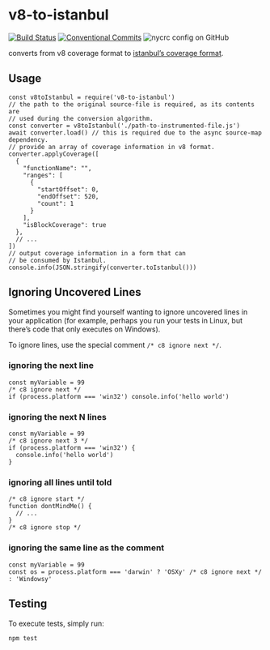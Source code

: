 v8-to-istanbul
==============

[![Build Status](https://travis-ci.org/istanbuljs/v8-to-istanbul.svg?branch=master)](https://travis-ci.org/istanbuljs/v8-to-istanbul) [![Conventional Commits](https://img.shields.io/badge/Conventional%20Commits-1.0.0-yellow.svg)](https://conventionalcommits.org) ![nycrc config on GitHub](https://img.shields.io/nycrc/istanbuljs/v8-to-istanbul)

converts from v8 coverage format to [istanbul’s coverage format](https://github.com/gotwarlost/istanbul/blob/master/coverage.json.md).

Usage
-----

    const v8toIstanbul = require('v8-to-istanbul')
    // the path to the original source-file is required, as its contents are
    // used during the conversion algorithm.
    const converter = v8toIstanbul('./path-to-instrumented-file.js')
    await converter.load() // this is required due to the async source-map dependency.
    // provide an array of coverage information in v8 format.
    converter.applyCoverage([
      {
        "functionName": "",
        "ranges": [
          {
            "startOffset": 0,
            "endOffset": 520,
            "count": 1
          }
        ],
        "isBlockCoverage": true
      },
      // ...
    ])
    // output coverage information in a form that can
    // be consumed by Istanbul.
    console.info(JSON.stringify(converter.toIstanbul()))

Ignoring Uncovered Lines
------------------------

Sometimes you might find yourself wanting to ignore uncovered lines in your application (for example, perhaps you run your tests in Linux, but there’s code that only executes on Windows).

To ignore lines, use the special comment `/* c8 ignore next */`.

### ignoring the next line

    const myVariable = 99
    /* c8 ignore next */
    if (process.platform === 'win32') console.info('hello world')

### ignoring the next N lines

    const myVariable = 99
    /* c8 ignore next 3 */
    if (process.platform === 'win32') {
      console.info('hello world')
    }

### ignoring all lines until told

    /* c8 ignore start */
    function dontMindMe() {
      // ...
    }
    /* c8 ignore stop */

### ignoring the same line as the comment

    const myVariable = 99
    const os = process.platform === 'darwin' ? 'OSXy' /* c8 ignore next */ : 'Windowsy' 

Testing
-------

To execute tests, simply run:

    npm test
